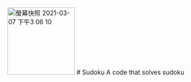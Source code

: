 <img width="151" alt="螢幕快照 2021-03-07 下午3 06 10" src="https://user-images.githubusercontent.com/79039668/110232142-081e0700-7f57-11eb-9dc2-e07751374e6d.png">
# Sudoku
A code that solves sudoku
